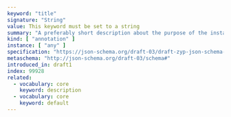 ```yaml
---
keyword: "title"
signature: "String"
value: This keyword must be set to a string
summary: "A preferably short description about the purpose of the instance described by the schema."
kind: [ "annotation" ]
instance: [ "any" ]
specification: "https://json-schema.org/draft-03/draft-zyp-json-schema-03.pdf#5.21"
metaschema: "http://json-schema.org/draft-03/schema#"
introduced_in: draft1
index: 99928
related:
  - vocabulary: core
    keyword: description
  - vocabulary: core
    keyword: default
---
```

